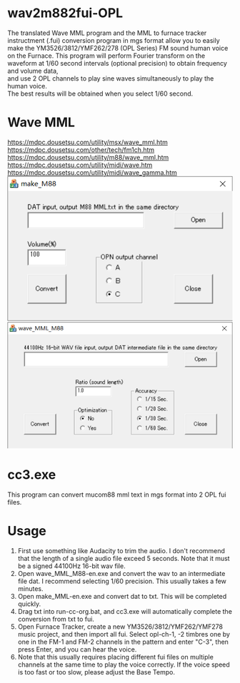 # wav2m882fui-OPL
 The translated Wave MML program and the MML to furnace tracker instructment (.fui) conversion program in mgs format allow you to easily make the YM3526/3812/YMF262/278 (OPL Series) FM sound human voice on the Furnace.
 This program will perform Fourier transform on the waveform at 1/60 second intervals (optional precision) to obtain frequency and volume data,   
 and use 2 OPL channels to play sine waves simultaneously to play the human voice.   
 The best results will be obtained when you select 1/60 second.   

# Wave MML
https://mdpc.dousetsu.com/utility/msx/wave_mml.htm  
https://mdpc.dousetsu.com/other/tech/fm1ch.htm  
https://mdpc.dousetsu.com/utility/m88/wave_mml.htm  
https://mdpc.dousetsu.com/utility/midi/wave.htm  
https://mdpc.dousetsu.com/utility/midi/wave_gamma.htm  
![image](https://github.com/denjhang/wav2m882fui-OPL/blob/main/pics/make_m88.png)
![image](https://github.com/denjhang/wav2m882fui-OPL/blob/main/pics/wave_mml_m88.png)

# cc3.exe
This program can convert mucom88 mml text in mgs format into 2 OPL fui files. 

# Usage
1. First use something like Audacity to trim the audio. I don't recommend that the length of a single audio file exceed 5 seconds. Note that it must be a signed 44100Hz 16-bit wav file.   
2. Open wave_MML_M88-en.exe and convert the wav to an intermediate file dat. I recommend selecting 1/60 precision. This usually takes a few minutes.    
3. Open make_MML-en.exe and convert dat to txt. This will be completed quickly.  
4. Drag txt into run-cc-org.bat, and cc3.exe will automatically complete the conversion from txt to fui.  
5. Open Furnace Tracker, create a new YM3526/3812/YMF262/YMF278 music project, and then import all fui. Select opl-ch-1, -2 timbres one by one in the FM-1 and FM-2 channels in the pattern and enter "C-3", then press Enter, and you can hear the voice.  
6. Note that this usually requires placing different fui files on multiple channels at the same time to play the voice correctly. If the voice speed is too fast or too slow, please adjust the Base Tempo.   
